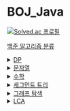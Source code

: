 # BOJ_Java
[![Solved.ac
프로필](http://mazassumnida.wtf/api/generate_badge?boj=anm0307)](https://solved.ac/anm0307)

<a href="https://www.acmicpc.net/problem/tags">백준 알고리즘 분류</a>
<details>
<summary><a href="https://www.acmicpc.net/problemset?sort=ac_desc&algo=25"> DP</a></summary>
<div markdown="1">       
<pre>
- <a href="https://www.acmicpc.net/problem/1010">1010. 다리 놓기</a>
- <a href="https://www.acmicpc.net/problem/2839">2839. 설탕 배달</a>
- <a href="https://www.acmicpc.net/problem/1463">1463. 1로 만들기</a>
- <a href="https://www.acmicpc.net/problem/16441">16441. 아기돼지와 늑대</a>
</pre>
</div>
</details>

<details>
<summary><a href="https://www.acmicpc.net/problemset?sort=ac_desc&algo=158"> 문자열</a></summary>
<div markdown="1">       
<pre>
- <a href="https://www.acmicpc.net/problem/4458">4458. 첫 글자를 대문자로</a>
</pre>
</div>
</details>

<details>
<summary><a href="acmicpc.net/problemset?sort=ac_desc&algo=124"> 수학</a></summary>
<div markdown="1">       
<pre>
- <a href="https://www.acmicpc.net/problem/2417">2471. 정수 제곱근</a>
</pre>
</div>
</details>

<details>
<summary><a href="https://www.acmicpc.net/problemset?sort=ac_desc&algo=65"> 세그먼트 트리</a></summary>
<div markdown="1">       
<pre>
- <a href="https://www.acmicpc.net/problem/2042">2042. 구간 합 구하기</a>
- <a href="https://www.acmicpc.net/problem/11505">11505. 구간 곱 구하기</a>
- <a href="https://www.acmicpc.net/problem/2357">2357. 최솟값과 최댓값</a>
- <a href="https://www.acmicpc.net/problem/24915">24915. 센터가 돋보여야 해</a>
</pre>
</div>
</details>

<details>
<summary><a href="https://www.acmicpc.net/problemset?sort=ac_desc&algo=11"> 그래프 탐색</a></summary>
<div markdown="1">       
<pre>
- <a href="https://www.acmicpc.net/problem/2606">2606. 바이러스</a>
- <a href="https://www.acmicpc.net/problem/7569">7569. 토마토</a>
- <a href="https://www.acmicpc.net/problem/3197">3197. 백조의 호수</a>
</pre>
</div>
</details>

<details>
<summary><a href="https://www.acmicpc.net/problemset?sort=ac_desc&algo=41"> LCA</a></summary>
<div markdown="1">       
<pre>
- <a href="https://www.acmicpc.net/problem/11437">11437. LCA</a>
- <a href="https://www.acmicpc.net/problem/11438">11438. LCA 2</a> (Segment Tree, DP)
</pre>
</div>
</details>